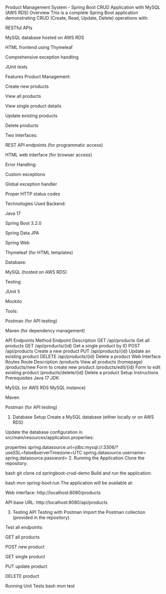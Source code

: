 Product Management System - Spring Boot CRUD Application with MySQL (AWS RDS)
Overview
This is a complete Spring Boot application demonstrating CRUD (Create, Read, Update, Delete) operations with:

RESTful APIs

MySQL database hosted on AWS RDS

HTML frontend using Thymeleaf

Comprehensive exception handling

JUnit tests

Features
Product Management:

Create new products

View all products

View single product details

Update existing products

Delete products

Two Interfaces:

REST API endpoints (for programmatic access)

HTML web interface (for browser access)

Error Handling:

Custom exceptions

Global exception handler

Proper HTTP status codes

Technologies Used
Backend:

Java 17

Spring Boot 3.2.0

Spring Data JPA

Spring Web

Thymeleaf (for HTML templates)

Database:

MySQL (hosted on AWS RDS)

Testing:

JUnit 5

Mockito

Tools:

Postman (for API testing)

Maven (for dependency management)

API Endpoints
Method	Endpoint	Description
GET	/api/products	Get all products
GET	/api/products/{id}	Get a single product by ID
POST	/api/products	Create a new product
PUT	/api/products/{id}	Update an existing product
DELETE	/api/products/{id}	Delete a product
Web Interface Routes
Route	Description
/products	View all products (homepage)
/products/new	Form to create new product
/products/edit/{id}	Form to edit existing product
/products/delete/{id}	Delete a product
Setup Instructions
Prerequisites
Java 17 JDK

MySQL (or AWS RDS MySQL instance)

Maven

Postman (for API testing)

1. Database Setup
Create a MySQL database (either locally or on AWS RDS)

Update the database configuration in src/main/resources/application.properties:

properties
spring.datasource.url=jdbc:mysql://<your-rds-endpoint>:3306/<database-name>?useSSL=false&serverTimezone=UTC
spring.datasource.username=<your-username>
spring.datasource.password=<your-password>
2. Running the Application
Clone the repository:

bash
git clone <repository-url>
cd springboot-crud-demo
Build and run the application:

bash
mvn spring-boot:run
The application will be available at:

Web interface: http://localhost:8080/products

API base URL: http://localhost:8080/api/products

3. Testing
API Testing with Postman
Import the Postman collection (provided in the repository)

Test all endpoints:

GET all products

POST new product

GET single product

PUT update product

DELETE product

Running Unit Tests
bash
mvn test


